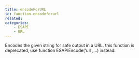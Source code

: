 ```yaml
---
title: encodeForURL
id: function-encodeforurl
related:
categories:
    - ESAPI
    - URL
---
```


Encodes the given string for safe output in a URL.
		this function is deprecated, use function ESAPIEncode('url',...) instead.